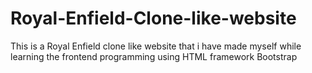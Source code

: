 # Royal-Enfield-Clone-like-website
This is a Royal Enfield clone like website that i have made myself while learning the frontend programming using HTML framework Bootstrap
